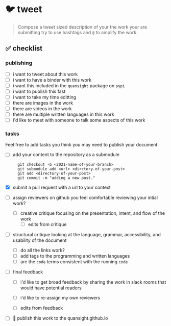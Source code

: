 # 🐦 tweet

> Compose a tweet sized description of your the work your are submitting try to use hashtags and `@` to amplify the work.

## ✅ checklist

### publishing

- [ ] i want to tweet about this work
- [ ] i want to have a binder with this work
- [ ] i want this included in the `quansight` package on `pypi`
- [ ] i want to publish this fast
- [ ] i want to take my time editting
- [ ] there are images in the work
- [ ] there are videos in the work
- [ ] there are multiple written languages in this work
- [ ] i'd like to meet with someone to talk some aspects of this work

### tasks
Feel free to add tasks you think you may need to publish your document.

- [ ] add your content to the repository as a submodule

        git checkout -b <2021-name-of-your-branch>
        git submodule add <url> <dirctory-of-your-post>
        git add <directory-of-your-post>
        git commit -m "adding a new post."

- [x] submit a pull request with a url to your context
- [ ] assign reviewers on github you feel comfortable reviewing your intial work?
    - [ ] creative critique focusing on the presentation, intent, and flow of the work
        - [ ] edits from critique
- [ ] structural critique looking at the language, grammar, accessibility, and usability of the document
    - [ ] do all the links work?
    - [ ] add tags to the programming and written languages
    - [ ] are the `code` terms consistent with the running `code`
- [ ] final feedback

   - [ ] i'd like to get broad feedback by sharing the work in slack rooms that would have potential readers
   - [ ] i'd like to re-assign my own reviewers
    
    - [ ] edits from feedback
- [ ] 🏁 publish this work to the quansight.github.io
